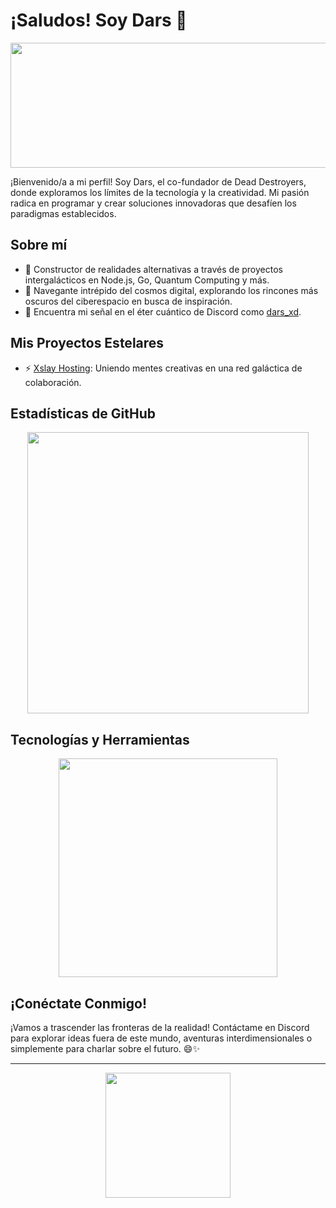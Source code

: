 # ¡Saludos! Soy Dars 👋

<p align="center">
  <img src="https://cdn.pfps.gg/banners/7961-rinrin.gif" width="600" height="200"/>
</p>

¡Bienvenido/a a mi perfil! Soy Dars, el co-fundador de Dead Destroyers, donde exploramos los límites de la tecnología y la creatividad. Mi pasión radica en programar y crear soluciones innovadoras que desafíen los paradigmas establecidos.

## Sobre mí

- 🚀 Constructor de realidades alternativas a través de proyectos intergalácticos en Node.js, Go, Quantum Computing y más.
- 🌌 Navegante intrépido del cosmos digital, explorando los rincones más oscuros del ciberespacio en busca de inspiración.
- 📡 Encuentra mi señal en el éter cuántico de Discord como [dars_xd](https://discord.com/users/1066121330161897572).

## Mis Proyectos Estelares

- ⚡️ [Xslay Hosting](https://github.com/Xslay-Hosting/xslay): Uniendo mentes creativas en una red galáctica de colaboración.

## Estadísticas de GitHub

<p align="center">
  <img src="https://github-readme-stats.vercel.app/api?username=Bydars&show_icons=true&theme=onedark" width="450"/>
</p>

## Tecnologías y Herramientas

<p align="center">
  <img src="https://github-readme-stats.vercel.app/api/top-langs/?username=Bydars&layout=compact&theme=onedark" width="350"/>
</p>

## ¡Conéctate Conmigo!

¡Vamos a trascender las fronteras de la realidad! Contáctame en Discord para explorar ideas fuera de este mundo, aventuras interdimensionales o simplemente para charlar sobre el futuro. 😄✨

---

<p align="center">
  <img src="https://github.com/Bydars/Bydars/raw/main/assets/giphy.gif" width="200" height="200"/>
</p>
